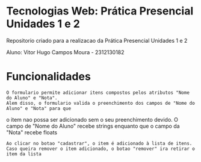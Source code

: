 # Tecnologias Web: Prática Presencial Unidades 1 e 2

Repositorio criado para a realizacao da Prática Presencial Unidades 1 e 2

Aluno: Vitor Hugo Campos Moura - 2312130182

# Funcionalidades

    O formulario permite adicionar itens compostos pelos atributos "Nome do Aluno" e "Nota".
    Alem disso, o formulario valida o preenchimento dos campos de "Nome do Aluno" e "Nota" para que
o item nao possa ser adicionado sem o seu preenchimento devido.
    O campo de "Nome do Aluno" recebe strings enquanto que o campo da "Nota" recebe floats

    Ao clicar no botao "cadastrar", o item é adicionado à lista de itens.
    Caso queira remover o item adicionado, o botao "remover" ira retirar o item da lista


